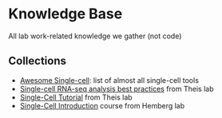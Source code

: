 # Knowledge Base
All lab work-related knowledge we gather (not code)

## Collections

- [Awesome Single-cell](https://github.com/seandavi/awesome-single-cell): list of almost all single-cell tools
- [Single-cell RNA-seq analysis best practices](https://github.com/theislab/sc-best-practices-ce) from Theis lab
- [Single-Cell Tutorial](https://github.com/theislab/single-cell-tutorial) from Theis lab
- [Single-Cell Introduction](https://hemberg-lab.github.io/scRNA.seq.course/) course from Hemberg lab
